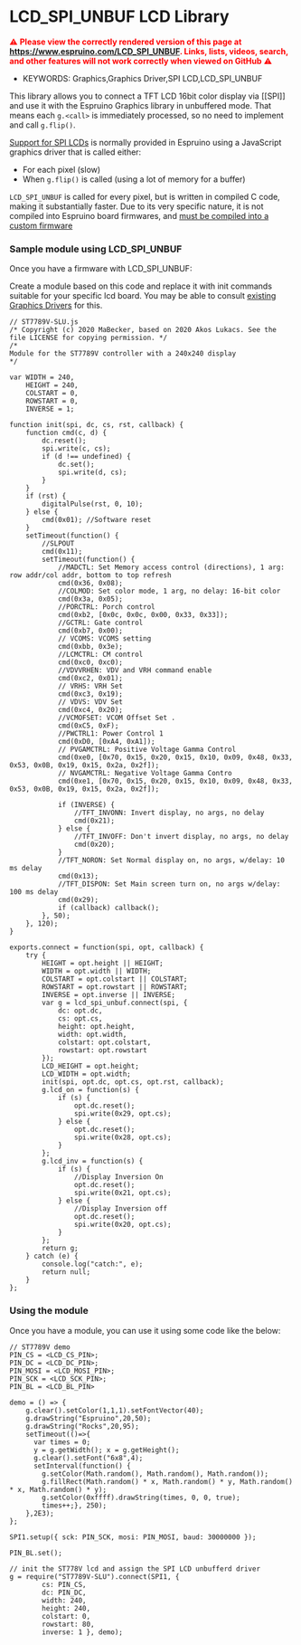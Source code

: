<!--- Copyright (c) 2020 Mark Becker, Pur3 Ltd. See the file LICENSE for copying permission. -->
LCD_SPI_UNBUF LCD Library
============================

<span style="color:red">:warning: **Please view the correctly rendered version of this page at https://www.espruino.com/LCD_SPI_UNBUF. Links, lists, videos, search, and other features will not work correctly when viewed on GitHub** :warning:</span>

* KEYWORDS: Graphics,Graphics Driver,SPI LCD,LCD_SPI_UNBUF

This library allows you to connect a TFT LCD 16bit color display via [[SPI]] and use
it with the Espruino Graphics library in unbuffered mode. That means each `g.<call>`
 is immediately processed, so no need to implement and call `g.flip()`.

[Support for SPI LCDs](/Graphics#graphics-drivers) is normally provided in Espruino using a
JavaScript graphics driver that is called either:

* For each pixel (slow)
* When `g.flip()` is called (using a lot of memory for a buffer)

`LCD_SPI_UNBUF` is called for every pixel, but is written in compiled C code,
making it substantially faster. Due to its very specific nature, it is not
compiled into Espruino board firmwares, and [must be compiled into a custom firmware](/Building+Custom+Firmware)

### Sample module using LCD_SPI_UNBUF

Once you have a firmware with LCD_SPI_UNBUF:

Create a module based on this code and replace it with init commands suitable for your specific lcd board.
You may be able to consult [existing Graphics Drivers](/Graphics#graphics-drivers) for this.

```JS
// ST7789V-SLU.js
/* Copyright (c) 2020 MaBecker, based on 2020 Akos Lukacs. See the file LICENSE for copying permission. */
/*
Module for the ST7789V controller with a 240x240 display
*/

var WIDTH = 240,
    HEIGHT = 240,
    COLSTART = 0,
    ROWSTART = 0,
    INVERSE = 1;

function init(spi, dc, cs, rst, callback) {
    function cmd(c, d) {
        dc.reset();
        spi.write(c, cs);
        if (d !== undefined) {
            dc.set();
            spi.write(d, cs);
        }
    }
    if (rst) {
        digitalPulse(rst, 0, 10);
    } else {
        cmd(0x01); //Software reset
    }
    setTimeout(function() {
        //SLPOUT
        cmd(0x11);
        setTimeout(function() {
            //MADCTL: Set Memory access control (directions), 1 arg: row addr/col addr, bottom to top refresh
            cmd(0x36, 0x08);
            //COLMOD: Set color mode, 1 arg, no delay: 16-bit color
            cmd(0x3a, 0x05);
            //PORCTRL: Porch control
            cmd(0xb2, [0x0c, 0x0c, 0x00, 0x33, 0x33]);
            //GCTRL: Gate control
            cmd(0xb7, 0x00);
            // VCOMS: VCOMS setting
            cmd(0xbb, 0x3e);
            //LCMCTRL: CM control
            cmd(0xc0, 0xc0);
            //VDVVRHEN: VDV and VRH command enable
            cmd(0xc2, 0x01);
            // VRHS: VRH Set
            cmd(0xc3, 0x19);
            // VDVS: VDV Set
            cmd(0xc4, 0x20);
            //VCMOFSET: VCOM Offset Set .
            cmd(0xC5, 0xF);
            //PWCTRL1: Power Control 1
            cmd(0xD0, [0xA4, 0xA1]);
            // PVGAMCTRL: Positive Voltage Gamma Control
            cmd(0xe0, [0x70, 0x15, 0x20, 0x15, 0x10, 0x09, 0x48, 0x33, 0x53, 0x0B, 0x19, 0x15, 0x2a, 0x2f]);
            // NVGAMCTRL: Negative Voltage Gamma Contro
            cmd(0xe1, [0x70, 0x15, 0x20, 0x15, 0x10, 0x09, 0x48, 0x33, 0x53, 0x0B, 0x19, 0x15, 0x2a, 0x2f]);

            if (INVERSE) {
                //TFT_INVONN: Invert display, no args, no delay
                cmd(0x21);
            } else {
                //TFT_INVOFF: Don't invert display, no args, no delay
                cmd(0x20);
            }
            //TFT_NORON: Set Normal display on, no args, w/delay: 10 ms delay
            cmd(0x13);
            //TFT_DISPON: Set Main screen turn on, no args w/delay: 100 ms delay
            cmd(0x29);
            if (callback) callback();
        }, 50);
    }, 120);
}

exports.connect = function(spi, opt, callback) {
    try {
        HEIGHT = opt.height || HEIGHT;
        WIDTH = opt.width || WIDTH;
        COLSTART = opt.colstart || COLSTART;
        ROWSTART = opt.rowstart || ROWSTART;
        INVERSE = opt.inverse || INVERSE;
        var g = lcd_spi_unbuf.connect(spi, {
            dc: opt.dc,
            cs: opt.cs,
            height: opt.height,
            width: opt.width,
            colstart: opt.colstart,
            rowstart: opt.rowstart
        });
        LCD_HEIGHT = opt.height;
        LCD_WIDTH = opt.width;
        init(spi, opt.dc, opt.cs, opt.rst, callback);
        g.lcd_on = function(s) {
            if (s) {
                opt.dc.reset();
                spi.write(0x29, opt.cs);
            } else {
                opt.dc.reset();
                spi.write(0x28, opt.cs);
            }
        };
        g.lcd_inv = function(s) {
            if (s) {
                //Display Inversion On
                opt.dc.reset();
                spi.write(0x21, opt.cs);
            } else {
                //Display Inversion off
                opt.dc.reset();
                spi.write(0x20, opt.cs);
            }
        };
        return g;
    } catch (e) {
        console.log("catch:", e);
        return null;
    }
};
```

### Using the module

Once you have a module, you can use it using some code like the below:

```JS
// ST7789V demo
PIN_CS = <LCD_CS_PIN>;
PIN_DC = <LCD_DC_PIN>;
PIN_MOSI = <LCD_MOSI_PIN>;
PIN_SCK = <LCD_SCK_PIN>;
PIN_BL = <LCD_BL_PIN>

demo = () => {
    g.clear().setColor(1,1,1).setFontVector(40);
    g.drawString("Espruino",20,50);
    g.drawString("Rocks",20,95);
    setTimeout(()=>{
      var times = 0;
      y = g.getWidth(); x = g.getHeight();
      g.clear().setFont("6x8",4);
      setInterval(function() {
        g.setColor(Math.random(), Math.random(), Math.random());
        g.fillRect(Math.random() * x, Math.random() * y, Math.random() * x, Math.random() * y);
        g.setColor(0xffff).drawString(times, 0, 0, true);
        times++;}, 250);
    },2E3);
};

SPI1.setup({ sck: PIN_SCK, mosi: PIN_MOSI, baud: 30000000 });

PIN_BL.set();

// init the ST778V lcd and assign the SPI LCD unbufferd driver
g = require("ST7789V-SLU").connect(SPI1, {
        cs: PIN_CS,
        dc: PIN_DC,
        width: 240,
        height: 240,
        colstart: 0,
        rowstart: 80,
        inverse: 1 }, demo);

```
